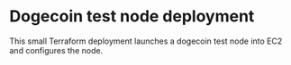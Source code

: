 <h1>Dogecoin test node deployment</h1>

This small Terraform deployment launches a dogecoin test node into EC2 and configures the node. 

